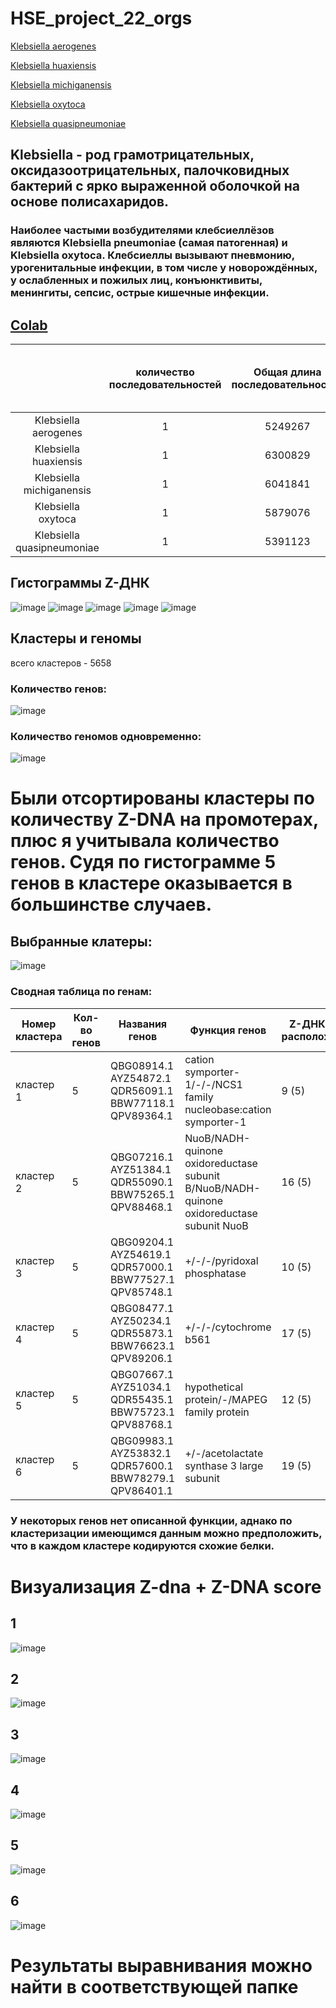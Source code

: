 # HSE_project_22_orgs
[Klebsiella aerogenes](https://eol.org/pages/47182399)

[Klebsiella huaxiensis](https://eol.org/pages/55561501)

[Klebsiella michiganensis](https://eol.org/pages/35826307)

[Klebsiella oxytoca](https://eol.org/pages/972784)

[Klebsiella quasipneumoniae](https://eol.org/pages/52135763)
## Klebsiella - род грамотрицательных, оксидазоотрицательных, палочковидных бактерий с ярко выраженной оболочкой на основе полисахаридов.
### Наиболее частыми возбудителями клебсиеллёзов являются Klebsiella pneumoniae (самая патогенная) и Klebsiella oxytoca. Клебсиеллы вызывают пневмонию, урогенитальные инфекции, в том числе у новорождённых, у ослабленных и пожилых лиц, конъюнктивиты, менингиты, сепсис, острые кишечные инфекции.
## [Colab](https://colab.research.google.com/drive/1vz3KBdpZRKGDJNS3i428M-5wsqcpijgT#scrollTo=pIZPt1ptkh5D)

|  | количество последовательностей| Общая длина последовательностей |Количество найденных участков Zh-score>500 | Общая длина | Процент покрытия экзонами | Количество генов | предсказанные Z-dna|
| :---: | :---: | :---: | :---: | :---: | :---: | :---: | :---: |
 |Klebsiella aerogenes | 1 | 5249267 | 39069 | 368700 | 90.1 | 5027 | 5183422|
 | Klebsiella huaxiensis | 1 | 6300829 |34483 | 329328 | 88.4 | 5837 | 6183608|
| Klebsiella michiganensis | 1 | 6041841 | 47242 | 449478 | 87.8 | 5614| 5935402|
 | Klebsiella oxytoca | 1 | 5879076 | 43148 | 409990 | 88.4| 5511 |5864574|
 | Klebsiella quasipneumoniae | 1 | 5391123 | 37260 | 352800 | 88.3 | 5166 |5242686|
## Гистограммы  Z-ДНК


![image](https://user-images.githubusercontent.com/61352475/173182533-dfcab788-ce6c-4d6b-b61c-fb7cc066a9c1.png)
![image](https://user-images.githubusercontent.com/61352475/173182541-a3cf0222-c77f-4989-a6bc-55b1124fc556.png)
![image](https://user-images.githubusercontent.com/61352475/173182550-08af196b-23fe-48ad-ab19-c7feffce2294.png)
![image](https://user-images.githubusercontent.com/61352475/173182555-48993480-ff7e-46e6-84c0-41e68acf129f.png)
![image](https://user-images.githubusercontent.com/61352475/173182570-6fb07a0b-e223-4705-b710-87abbf820e89.png)

## Кластеры и геномы
 всего кластеров - 5658
### Количество генов:
![image](https://user-images.githubusercontent.com/61352475/173546948-54224579-55ca-43bb-acb4-ca5c04eaf5b8.png)
### Количество геномов одновременно: 
![image](https://user-images.githubusercontent.com/61352475/173510106-c36d6abe-76af-4f11-bd1e-3ca41ae2b573.png)
# Были отсортированы кластеры по количеству Z-DNA на промотерах, плюс я учитывала количество генов. Судя по гистограмме 5 генов в кластере оказывается в большинстве случаев.
## Выбранные клатеры:

![image](https://user-images.githubusercontent.com/61352475/173896685-6e5a8eb7-e856-487c-bde9-f7c4fb7e026d.png)

### Сводная таблица по генам:
| **Номер кластера** | **Кол-во генов** | **Названия генов** | **Функция генов** | **Z-ДНК и их расположение** |
| ------------- | ------------- |--------------------| ---- | --- |
|  кластер 1| 5 | QBG08914.1	AYZ54872.1	QDR56091.1	BBW77118.1	QPV89364.1	 | cation symporter-1/-/-/NCS1 family nucleobase:cation symporter-1 | 9 (5) | 
| кластер 2| 5 | QBG07216.1	AYZ51384.1	QDR55090.1	BBW75265.1	QPV88468.1 | NuoB/NADH-quinone oxidoreductase subunit B/NuoB/NADH-quinone oxidoreductase subunit NuoB | 16 (5) | 
| кластер 3| 5 |QBG09204.1	AYZ54619.1	QDR57000.1	BBW77527.1	QPV85748.1	 | +/-/-/pyridoxal phosphatase | 10 (5) |
| кластер 4| 5 | QBG08477.1	AYZ50234.1	QDR55873.1	BBW76623.1	QPV89206.1	 | +/-/-/cytochrome b561 |  17 (5) | 
| кластер 5| 5 | QBG07667.1	AYZ51034.1	QDR55435.1	BBW75723.1	QPV88768.1 | hypothetical protein/-/MAPEG family protein | 12 (5) | 
| кластер 6| 5 |QBG09983.1	AYZ53832.1	QDR57600.1	BBW78279.1	QPV86401.1 | +/-/acetolactate synthase 3 large subunit | 19 (5) | 
### У некоторых генов нет описанной функции, аднако по кластеризации имеющимся данным можно предположить, что в каждом кластере кодируются схожие белки.
# Визуализация Z-dna + Z-DNA score
## 1
![image](https://user-images.githubusercontent.com/61352475/173899449-dff886a3-7cc3-4ea6-8de9-647badb52fc0.png)

## 2
![image](https://user-images.githubusercontent.com/61352475/173899634-2557d880-91db-4eb9-860c-b667d9b47482.png)

## 3
![image](https://user-images.githubusercontent.com/61352475/173899690-b8f7e5b5-69f9-4b14-9e07-09ea7af90a78.png)

## 4
![image](https://user-images.githubusercontent.com/61352475/173899759-f8dff50c-c8aa-4a6e-b6c9-6cc8d2f1f380.png)

## 5
![image](https://user-images.githubusercontent.com/61352475/173899819-7e5e73f6-3d3c-4cfb-9f5f-c2d7322bc258.png)

## 6
![image](https://user-images.githubusercontent.com/61352475/173899864-3bdfdeab-2981-4288-8102-a18231c74b6d.png)

# Результаты выравнивания можно найти в соответствующей папке
